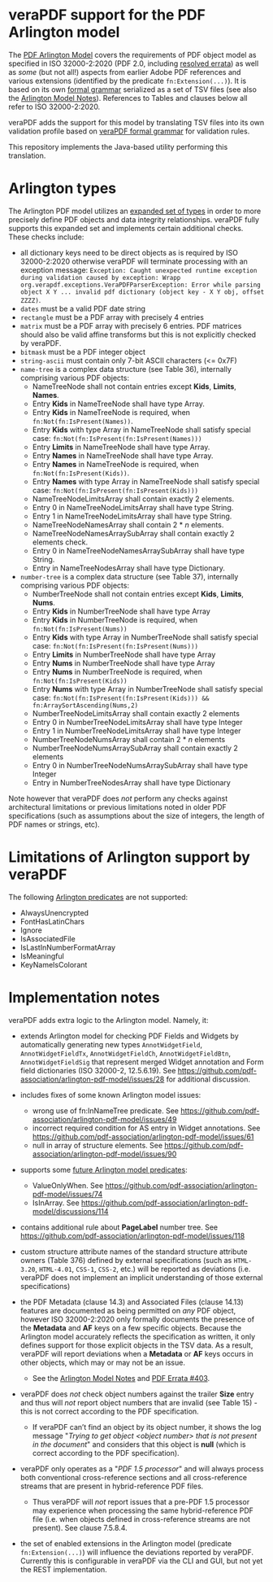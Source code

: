 veraPDF support for the PDF Arlington model
=============================

The [PDF Arlington Model](https://github.com/pdf-association/arlington-pdf-model) covers the requirements of PDF object model as specified in ISO 32000-2:2020 (PDF 2.0, including [resolved errata](https://pdf-issues.pdfa.org/)) as well as _some_ (but not all!) aspects from earlier Adobe PDF references and various extensions (identified by the predicate `fn:Extension(...)`). It is based on its own [formal grammar](https://github.com/pdf-association/arlington-pdf-model/blob/master/INTERNAL_GRAMMAR.md) serialized as a set of TSV files (see also the [Arlington Model Notes](https://github.com/pdf-association/arlington-pdf-model/blob/master/MODEL_NOTES.md)). References to Tables and clauses below all refer to ISO 32000-2:2020.

veraPDF adds the support for this model by translating TSV files into its own validation profile based on [veraPDF formal grammar](https://docs.verapdf.org/validation/rules/) for validation rules. 

This repository implements the Java-based utility performing this translation.

Arlington types
==============================
The Arlington PDF model utilizes an [expanded set of types](https://github.com/pdf-association/arlington-pdf-model/blob/master/INTERNAL_GRAMMAR.md#column-2---type) in order to more precisely define PDF objects and data integrity relationships. veraPDF fully supports this expanded set and implements certain additional checks. These checks include:
- all dictionary keys need to be direct objects as is required by ISO 32000-2:2020 otherwise veraPDF will terminate processing with an exception message: `Exception: Caught unexpected runtime exception during validation caused by exception: Wrapp org.verapdf.exceptions.VeraPDFParserException: Error while parsing object X Y ... invalid pdf dictionary (object key - X Y obj, offset ZZZZ)`.
- `dates` must be a valid PDF date string
- `rectangle` must be a PDF array with precisely 4 entries
- `matrix` must be a PDF array with precisely 6 entries. PDF matrices should also be valid affine transforms but this is not explicitly checked by veraPDF.
- `bitmask` must be a PDF integer object
- `string-ascii` must contain only 7-bit ASCII characters (<= 0x7F)
- `name-tree` is a complex data structure (see Table 36), internally comprising various PDF objects:
    - NameTreeNode shall not contain entries except **Kids**, **Limits**, **Names**.
    - Entry **Kids** in NameTreeNode shall have type Array.
    - Entry **Kids** in NameTreeNode is required, when `fn:Not(fn:IsPresent(Names))`.
    - Entry **Kids** with type Array in NameTreeNode shall satisfy special case: `fn:Not(fn:IsPresent(fn:IsPresent(Names)))`
    - Entry **Limits** in NameTreeNode shall have type Array.
    - Entry **Names** in NameTreeNode shall have type Array.
    - Entry **Names** in NameTreeNode is required, when `fn:Not(fn:IsPresent(Kids))`.
    - Entry **Names** with type Array in NameTreeNode shall satisfy special case: `fn:Not(fn:IsPresent(fn:IsPresent(Kids)))`
    - NameTreeNodeLimitsArray shall contain exactly 2 elements.
    - Entry 0 in NameTreeNodeLimitsArray shall have type String.
    - Entry 1 in NameTreeNodeLimitsArray shall have type String.
    - NameTreeNodeNamesArray shall contain 2 * _n_ elements.
    - NameTreeNodeNamesArraySubArray shall contain exactly 2 elements check.
    - Entry 0 in NameTreeNodeNamesArraySubArray shall have type String.
    - Entry in NameTreeNodesArray shall have type Dictionary.
- `number-tree` is a complex data structure (see Table 37), internally comprising various PDF objects:
    - NumberTreeNode shall not contain entries except **Kids**, **Limits**, **Nums**.
    - Entry **Kids** in NumberTreeNode shall have type Array
    - Entry **Kids** in NumberTreeNode is required, when `fn:Not(fn:IsPresent(Nums))`
    - Entry **Kids** with type Array in NumberTreeNode shall satisfy special case: `fn:Not(fn:IsPresent(fn:IsPresent(Nums)))`
    - Entry **Limits** in NumberTreeNode shall have type Array
    - Entry **Nums** in NumberTreeNode shall have type Array
    - Entry **Nums** in NumberTreeNode is required, when `fn:Not(fn:IsPresent(Kids))`
    - Entry **Nums** with type Array in NumberTreeNode shall satisfy special case: `fn:Not(fn:IsPresent(fn:IsPresent(Kids))) && fn:ArraySortAscending(Nums,2)`
    - NumberTreeNodeLimitsArray shall contain exactly 2 elements
    - Entry 0 in NumberTreeNodeLimitsArray shall have type Integer
    - Entry 1 in NumberTreeNodeLimitsArray shall have type Integer
    - NumberTreeNodeNumsArray shall contain 2 * _n_ elements
    - NumberTreeNodeNumsArraySubArray shall contain exactly 2 elements
    - Entry 0 in NumberTreeNodeNumsArraySubArray shall have type Integer
    - Entry in NumberTreeNodesArray shall have type Dictionary

Note however that veraPDF does _not_ perform any checks against architectural limitations or previous limitations noted in older PDF specifications (such as assumptions about the size of integers, the length of PDF names or strings, etc). 

Limitations of Arlington support by veraPDF
==============================

The following [Arlington predicates](https://github.com/pdf-association/arlington-pdf-model/blob/master/INTERNAL_GRAMMAR.md#predicates-declarative-functions) are not supported:
- AlwaysUnencrypted
- FontHasLatinChars
- Ignore
- IsAssociatedFile
- IsLastInNumberFormatArray
- IsMeaningful
- KeyNameIsColorant

Implementation notes
===============================

veraPDF adds extra logic to the Arlington model. Namely, it:

- extends Arlington model for checking PDF Fields and Widgets by automatically generating new types `AnnotWidgetField`, `AnnotWidgetFieldTx`, `AnnotWidgetFieldCh`, `AnnotWidgetFieldBtn`, `AnnotWidgetFieldSig` that represent merged Widget annotation and Form field dictionaries (ISO 32000-2, 12.5.6.19). See https://github.com/pdf-association/arlington-pdf-model/issues/28 for additional discussion.

- includes fixes of some known Arlington model issues:
  - wrong use of fn:InNameTree predicate. See https://github.com/pdf-association/arlington-pdf-model/issues/49
  - incorrect required condition for AS entry in Widget annotations. See https://github.com/pdf-association/arlington-pdf-model/issues/61
  - null in array of structure elements. See https://github.com/pdf-association/arlington-pdf-model/issues/90

- supports some [future Arlington model predicates](https://github.com/pdf-association/arlington-pdf-model/blob/master/INTERNAL_GRAMMAR.md#proposals-for-future-predicates):
  - ValueOnlyWhen. See https://github.com/pdf-association/arlington-pdf-model/issues/74
  - IsInArray. See https://github.com/pdf-association/arlington-pdf-model/discussions/114

- contains additional rule about **PageLabel** number tree. See https://github.com/pdf-association/arlington-pdf-model/issues/118

- custom structure attribute names of the standard structure attribute owners (Table 376) defined by external specifications (such as `HTML-3.20`, `HTML-4.01`, `CSS-1`, `CSS-2`, etc.) will be reported as deviations (i.e. veraPDF does not implement an implicit understanding of those external specifications)

- the PDF Metadata (clause 14.3) and Associated Files (clause 14.13) features are documented as being permitted on _any_ PDF object, however ISO 32000-2:2020 only formally documents the presence of the **Metadata** and **AF** keys on a few specific objects. Because the Arlington model accurately reflects the specification as written, it only defines support for those explicit objects in the TSV data. As a result, veraPDF will report deviations when a  **Metadata** or **AF** keys occurs in other objects, which may or may not be an issue. 
    - See the [Arlington Model Notes](https://github.com/pdf-association/arlington-pdf-model/blob/master/MODEL_NOTES.md) and [PDF Errata #403](https://github.com/pdf-association/pdf-issues/issues/403).

- veraPDF does _not_ check object numbers against the trailer **Size** entry and thus will _not_ report object numbers that are invalid (see Table 15) - this is not correct according to the PDF specification.
    - If veraPDF can’t find an object by its object number, it shows the log message "_Trying to get object \<object number> that is not present in the document_" and considers that this object is **null** (which is correct according to the PDF specification).

- veraPDF only operates as a "_PDF 1.5 processor_" and will always process both conventional cross-reference sections and all cross-reference streams that are present in hybrid-reference PDF files.
    -  Thus veraPDF will _not_ report issues that a pre-PDF 1.5 processor may experience when processing the same hybrid-reference PDF file (i.e. when objects defined in cross-reference streams are not present). See clause 7.5.8.4.

- the set of enabled extensions in the Arlington model (predicate `fn:Extension(...)`) will influence the deviations reported by veraPDF. Currently this is configurable in veraPDF via the CLI and GUI, but not yet the REST implementation.

